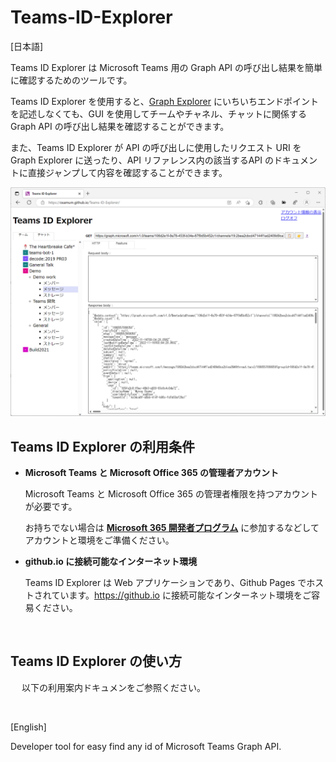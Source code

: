 # Teams-ID-Explorer

\[日本語\]

Teams ID Explorer は Microsoft Teams 用の Graph API の呼び出し結果を簡単に確認するためのツールです。

Teams ID Explorer を使用すると、[Graph Explorer](https://developer.microsoft.com/ja-jp/graph/graph-explorer) にいちいちエンドポイントを記述しなくても、GUI を使用してチームやチャネル、チャットに関係する Graph API の呼び出し結果を確認することができます。

また、Teams ID Explorer が API の呼び出しに使用したリクエスト URI を Graph Explorer に送ったり、API リファレンス内の該当するAPI のドキュメントに直接ジャンプして内容を確認することができます。

<img src="images/temsIDX_jp.png" width="700">

<br >

## Teams ID Explorer の利用条件

* **Microsoft Teams と Microsoft Office 365 の管理者アカウント**

    Microsoft Teams と Microsoft Office 365 の管理者権限を持つアカウントが必要です。

    お持ちでない場合は [**Microsoft 365 開発者プログラム**](https://developer.microsoft.com/ja-JP/microsoft-365/dev-program) に参加するなどしてアカウントと環境をご準備ください。


* **github.io に接続可能なインターネット環境**

    Teams ID Explorer は Web アプリケーションであり、Github Pages でホストされています。https://github.io に接続可能なインターネット環境をご容易ください。


<br >

## Teams ID Explorer の使い方
　
以下の利用案内ドキュメンをご参照ください。


<br >

\[English\]




Developer tool for easy find any id of Microsoft Teams Graph API.
